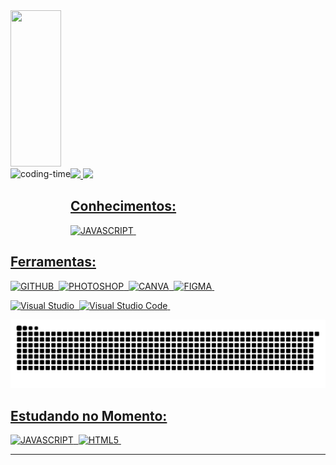 <div align="rigth">    
  <img align="rigth" width="40%" height="250px" src="https://steamuserimages-a.akamaihd.net/ugc/1655601092778752787/E56BABA884C0FACFBF6757AE15B6F07BBBBDEE8C/?imw=450&impolicy=Letterbox" />
</div>
<img align="left" height="110" alt="coding-time" src="https://media.tenor.com/mcpNuaDanYwAAAAj/duck-ducky.gif">
  <a href="https://github.com/GustavoSobrera20">
  <img height="130em" src="https://github-readme-stats.vercel.app/api?username=GustavoSobrera20&show_icons=true&theme=tokyonight&include_all_commits=true&count_private=true"/>
  <img height="130em" src="https://github-readme-stats.vercel.app/api/top-langs/?username=GustavoSobrera20&layout=compact&langs_count=6&theme=tokyonight"/>

## Conhecimentos:

![JAVASCRIPT](https://img.shields.io/badge/JAVASCRIPT-321435?style=for-the-badge&logo=JAVASCRIPT&logoColor=YELLOW)&nbsp;

## Ferramentas:

![GITHUB](https://img.shields.io/badge/GITHUB-321435?style=for-the-badge&logo=github&logoColor=white)&nbsp;
![PHOTOSHOP](https://img.shields.io/badge/PHOTOSHOP-321435?style=for-the-badge&logo=Adobe%20Photoshop&logoColor=blue)&nbsp;
![CANVA](https://img.shields.io/badge/CANVA-321435.svg?&style=for-the-badge&logo=Canva&logoColor=cyan)&nbsp;
![FIGMA](https://img.shields.io/badge/FIGMA-321435?style=for-the-badge&logo=figma&logoColor=orange)&nbsp;


![Visual Studio](https://img.shields.io/badge/-Visual%20Studio-321435?style=for-the-badge&logo=visual-studio&logoColor=C8A2C8&labelColor=0D1117)&nbsp;
![Visual Studio Code](https://img.shields.io/badge/-Visual%20Studio%20Code-321435?style=for-the-badge&logo=visual-studio&logoColor=1E90FF&labelColor=0D1117)&nbsp;

<picture> 
<source media="(prefers-color-scheme: dark)" srcset="https://raw.githubusercontent.com/GustavoSobrera20/GustavoSobrera20/output/github-contribution-grid-snake-dark.svg"> <source media="(prefers-color-scheme: light)" srcset="https://raw.githubusercontent.com/GustavoSobrera20/GustavoSobrera20/output/github-contribution-grid-snake.svg"> <img alt="github contribution grid snake animation" src="https://raw.githubusercontent.com/GustavoSobrera20/GustavoSobrera20/output/github-contribution-grid-snake.svg"> </picture>


## Estudando no Momento:

![JAVASCRIPT](https://img.shields.io/badge/JAVASCRIPT-321435?style=for-the-badge&logo=JAVASCRIPT&logoColor=YELLOW)&nbsp;
![HTML5](https://img.shields.io/badge/HTML5-321435?style=for-the-badge&logo=html5&logoColor=orange)&nbsp;


***

